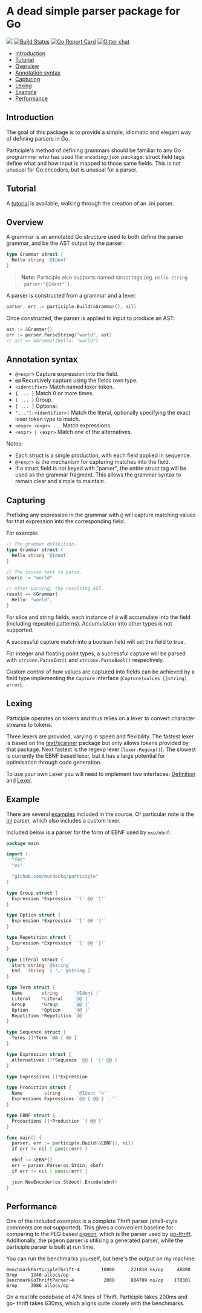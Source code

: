 # A dead simple parser package for Go

[![](https://godoc.org/github.com/murdockq/participle?status.svg)](http://godoc.org/github.com/murdockq/participle) [![Build Status](https://travis-ci.org/murdockq/participle.svg?branch=master)](https://travis-ci.org/murdockq/participle) [![Go Report Card](https://goreportcard.com/badge/github.com/murdockq/participle)](https://goreportcard.com/report/github.com/murdockq/participle) [![Gitter chat](https://badges.gitter.im/alecthomas.png)](https://gitter.im/alecthomas/Lobby)

<!-- MarkdownTOC -->

- [Introduction](#introduction)
- [Tutorial](#tutorial)
- [Overview](#overview)
- [Annotation syntax](#annotation-syntax)
- [Capturing](#capturing)
- [Lexing](#lexing)
- [Example](#example)
- [Performance](#performance)

<!-- /MarkdownTOC -->

## Introduction

The goal of this package is to provide a simple, idiomatic and elegant way of
defining parsers in Go.

Participle's method of defining grammars should be familiar to any Go
programmer who has used the `encoding/json` package: struct field tags define
what and how input is mapped to those same fields. This is not unusual for Go
encoders, but is unusual for a parser.

## Tutorial

A [tutorial](TUTORIAL.md) is available, walking through the creation of an
.ini parser.

## Overview

A grammar is an annotated Go structure used to both define the parser grammar,
and be the AST output by the parser:


```go
type Grammar struct {
  Hello string `@Ident`
}
```

> **Note:** Participle also supports named struct tags (eg. <code>Hello string &#96;parser:"@Ident"&#96;</code>).

A parser is constructed from a grammar and a lexer:

```go
parser, err := participle.Build(&Grammar{}, nil)
```

Once constructed, the parser is applied to input to produce an AST:

```go
ast := &Grammar{}
err := parser.ParseString("world", ast)
// ast == &Grammar{Hello: "world"}
```

## Annotation syntax

- `@<expr>` Capture expression into the field.
- `@@` Recursively capture using the fields own type.
- `<identifier>` Match named lexer token.
- `{ ... }` Match 0 or more times.
- `( ... )` Group.
- `[ ... ]` Optional.
- `"..."[:<identifier>]` Match the literal, optionally specifying the exact lexer token type to match.
- `<expr> <expr> ...` Match expressions.
- `<expr> | <expr>` Match one of the alternatives.

Notes:

- Each struct is a single production, with each field applied in sequence.
- `@<expr>` is the mechanism for capturing matches into the field.
- if a struct field is not keyed with "parser", the entire struct tag
  will be used as the grammar fragment. This allows the grammar syntax to remain
  clear and simple to maintain.


## Capturing

Prefixing any expression in the grammar with `@` will capture matching values
for that expression into the corresponding field.

For example:

```go
// The grammar definition.
type Grammar struct {
  Hello string `@Ident`
}

// The source text to parse.
source := "world"

// After parsing, the resulting AST.
result == &Grammar{
  Hello: "world",
}
```


For slice and string fields, each instance of `@` will accumulate into the
field (including repeated patterns). Accumulation into other types is not
supported.

A successful capture match into a boolean field will set the field to true.

For integer and floating point types, a successful capture will be parsed
with `strconv.ParseInt()` and `strconv.ParseBool()` respectively.

Custom control of how values are captured into fields can be achieved by a
field type implementing the `Capture` interface (`Capture(values []string)
error`).

## Lexing

Participle operates on tokens and thus relies on a lexer to convert character
streams to tokens.

Three lexers are provided, varying in speed and flexibility. The fastest lexer
is based on the [text/scanner](https://golang.org/pkg/text/scanner/) package
but only allows tokens provided by that package. Next fastest is the regexp
lexer (`lexer.Regexp()`). The slowest is currently the EBNF based lexer, but it has a large potential for optimisation through code generation.

To use your own Lexer you will need to implement two interfaces:
[Definition](https://godoc.org/github.com/murdockq/participle/lexer#Definition)
and [Lexer](https://godoc.org/github.com/murdockq/participle/lexer#Lexer).

## Example

There are several [examples](_examples) included in the source. Of particular
note is the [ini](_examples/ini) parser, which also includes a custom lexer.

Included below is a parser for the form of EBNF used by `exp/ebnf`:

```go
package main

import (
  "fmt"
  "os"

  "github.com/murdockq/participle"
)

type Group struct {
  Expression *Expression `'(' @@ ')'`
}

type Option struct {
  Expression *Expression `'[' @@ ']'`
}

type Repetition struct {
  Expression *Expression `'{' @@ '}'`
}

type Literal struct {
  Start string `@String`
  End   string `[ '…' @String ]`
}

type Term struct {
  Name       string      `@Ident |`
  Literal    *Literal    `@@ |`
  Group      *Group      `@@ |`
  Option     *Option     `@@ |`
  Repetition *Repetition `@@`
}

type Sequence struct {
  Terms []*Term `@@ { @@ }`
}

type Expression struct {
  Alternatives []*Sequence `@@ { '|' @@ }`
}

type Expressions []*Expression

type Production struct {
  Name        string      `@Ident '='`
  Expressions Expressions `@@ { @@ } '.'`
}

type EBNF struct {
  Productions []*Production `{ @@ }`
}

func main() {
  parser, err := participle.Build(&EBNF{}, nil)
  if err != nil { panic(err) }

  ebnf := &EBNF{}
  err = parser.Parse(os.Stdin, ebnf)
  if err != nil { panic(err) }

  json.NewEncoder(os.Stdout).Encode(ebnf)
}
```

## Performance

One of the included examples is a complete Thrift parser
(shell-style comments are not supported). This gives
a convenient baseline for comparing to the PEG based
[pigeon](https://github.com/PuerkitoBio/pigeon), which is the parser used by
[go-thrift](https://github.com/samuel/go-thrift). Additionally, the pigeon
parser is utilising a generated parser, while the participle parser is built at
run time.

You can run the benchmarks yourself, but here's the output on my machine:

```
BenchmarkParticipleThrift-4        10000      221818 ns/op     48880 B/op     1240 allocs/op
BenchmarkGoThriftParser-4           2000      804709 ns/op    170301 B/op     3086 allocs/op
```

On a real life codebase of 47K lines of Thrift, Participle takes 200ms and go-
thrift takes 630ms, which aligns quite closely with the benchmarks.
